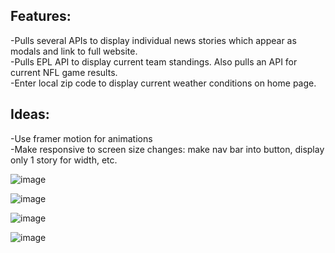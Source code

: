## Features:  
-Pulls several APIs to display individual news stories which appear as modals and link to full website.  
-Pulls EPL API to display current team standings. Also pulls an API for current NFL game results.  
-Enter local zip code to display current weather conditions on home page.  
  
## Ideas:  
-Use framer motion for animations  
-Make responsive to screen size changes: make nav bar into button, display only 1 story for width, etc.  

 
![image](https://github.com/codysharma/Sharmer-News/assets/123990673/8474a9bb-0b31-45f9-8faf-656d79a81460)

![image](https://github.com/codysharma/Sharmer-News/assets/123990673/402fcba4-eb8f-45d7-ad2c-b89ce1b3f21a)

![image](https://github.com/codysharma/Sharmer-News/assets/123990673/a8b71c5c-1076-4317-8f47-1ff197bb6c05)

![image](https://github.com/codysharma/Sharmer-News/assets/123990673/35ef05cd-58b5-47de-9d4f-bea793650fd2)
